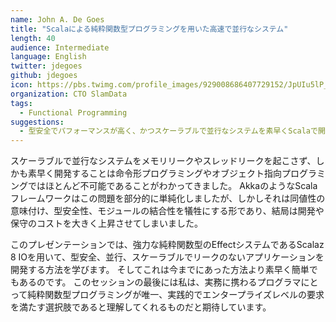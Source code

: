 ```yaml
---
name: John A. De Goes
title: "Scalaによる純粋関数型プログラミングを用いた高速で並行なシステム"
length: 40
audience: Intermediate
language: English
twitter: jdegoes
github: jdegoes
icon: https://pbs.twimg.com/profile_images/929008686407729152/JpUIu5lP_400x400.jpg
organization: CTO SlamData
tags:
  - Functional Programming
suggestions:
  - 型安全でパフォーマンスが高く、かつスケーラブルで並行なシステムを素早くScalaで開発したい人
---
```

スケーラブルで並行なシステムをメモリリークやスレッドリークを起こさず、しかも素早く開発することは命令形プログラミングやオブジェクト指向プログラミングではほとんど不可能であることがわかってきました。
AkkaのようなScalaフレームワークはこの問題を部分的に単純化しましたが、しかしそれは同値性の意味付け、型安全性、モジュールの結合性を犠牲にする形であり、結局は開発や保守のコストを大きく上昇させてしまいました。

このプレゼンテーションでは、強力な純粋関数型のEffectシステムであるScalaz 8 IOを用いて、型安全、並行、スケーラブルでリークのないアプリケーションを開発する方法を学びます。
そしてこれは今までにあった方法より素早く簡単でもあるのです。
このセッションの最後には私は、実務に携わるプログラマにとって純粋関数型プログラミングが唯一、実践的でエンタープライズレベルの要求を満たす選択肢であると理解してくれるものだと期待しています。
